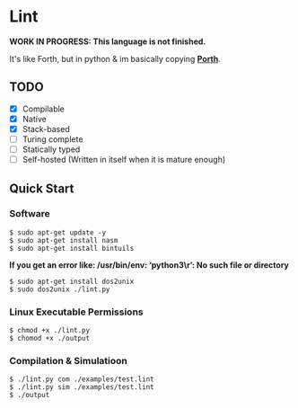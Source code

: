 # Lint

**WORK IN PROGRESS: This language is not finished.**

It's like Forth, but in python & im basically copying **[Porth](https://gitlab.com/tsoding/porth)**.

## TODO
- [x] Compilable
- [x] Native
- [x] Stack-based
- [ ] Turing complete
- [ ] Statically typed
- [ ] Self-hosted (Written in itself when it is mature enough) 

## Quick Start

### Software
```console
$ sudo apt-get update -y
$ sudo apt-get install nasm
$ sudo apt-get install bintuils
```
**If you get an error like: /usr/bin/env: ‘python3\r’: No such file or directory**
```console
$ sudo apt-get install dos2unix
$ sudo dos2unix ./lint.py
```

### Linux Executable Permissions
```console
$ chmod +x ./lint.py
$ chomod +x ./output
```

### Compilation & Simulatioon
```console
$ ./lint.py com ./examples/test.lint
$ ./lint.py sim ./examples/test.lint
$ ./output
```
